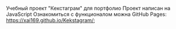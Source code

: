 Учебный проект "Кекстаграм" для портфолио
Проект написан на JavaScript
Ознакомиться с функционалом можна GitHub Pages: https://xai169.github.io/Kekstagram/;
